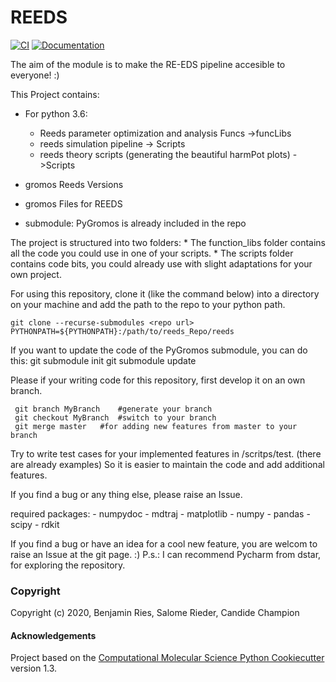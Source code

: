 REEDS
==============================
[//]: # (Badges)
[![CI](https://github.com/SchroederB/reeds/actions/workflows/CI.yaml/badge.svg)](https://github.com/SchroederB/reeds/actions/workflows/CI.yaml)
[![Documentation](https://img.shields.io/badge/Documentation-here-white.svg)](https://schroederb.github.io/reeds/)



The aim of the module is to make the RE-EDS pipeline accesible to everyone! :)

This Project contains:
 * For python 3.6:
    * Reeds parameter optimization and analysis Funcs ->funcLibs
    * reeds simulation pipeline -> Scripts
    * reeds theory scripts (generating the beautiful harmPot plots) ->Scripts

 * gromos Reeds Versions
 * gromos Files for REEDS
 * submodule: PyGromos is already included in the repo


The project is structured into two folders: 
    * The function_libs folder contains all the code you could use in one of your scripts.
    * The scripts folder contains code bits, you could already use with slight adaptations for your own project.

For using this repository, clone it (like the command below) into a directory on your machine and add the path to the repo to your python path.

    git clone --recurse-submodules <repo url>
    PYTHONPATH=${PYTHONPATH}:/path/to/reeds_Repo/reeds

If you want to update the code of the PyGromos submodule, you can do this:
    git submodule init
    git submodule update

Please if your writing code for this repository, first develop it on an own branch.

     git branch MyBranch    #generate your branch
     git checkout MyBranch  #switch to your branch
     git merge master   #for adding new features from master to your branch

Try to write test cases for your implemented features in /scritps/test. (there are already examples)
So it is easier to maintain the code and add additional features.

If you find a bug or any thing else, please raise an Issue.

required packages:
    - numpydoc
    - mdtraj
    - matplotlib
    - numpy
    - pandas
    - scipy
    - rdkit
    

If you find a bug or have an idea for a cool new feature, you are welcom to raise an Issue at the git page. :)
P.s.: I can recommend Pycharm from dstar, for exploring the repository.

### Copyright

Copyright (c) 2020, Benjamin Ries, Salome Rieder, Candide Champion


#### Acknowledgements
 
Project based on the 
[Computational Molecular Science Python Cookiecutter](https://github.com/molssi/cookiecutter-cms) version 1.3.
